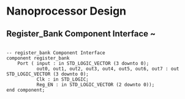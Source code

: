 # Nanoprocessor Design

<h2>Register_Bank Component Interface ~</h2>

<pre>
<code>
-- register_bank Component Interface
component register_bank
    Port ( input : in STD_LOGIC_VECTOR (3 downto 0);
           out0, out1, out2, out3, out4, out5, out6, out7 : out STD_LOGIC_VECTOR (3 downto 0);
           Clk : in STD_LOGIC;
           Reg_EN : in STD_LOGIC_VECTOR (2 downto 0));
end component;
</code>
</pre>
